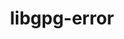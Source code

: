 ---
title: "libgpg-error"
layout: cache
categories: [package, develop]
meta: {"compilers": ["gcc@=11.1.0", "gcc@=11.4.0", "gcc@=7.3.1", "gcc@=7.5.0", "gcc@=9.4.0", "oneapi@=2024.2.1"], "num_specs": 20, "num_specs_by_stack": {"aws-isc": 1, "aws-isc-aarch64": 1, "data-vis-sdk": 3, "e4s": 3, "e4s-neoverse-v2": 3, "e4s-neoverse_v1": 2, "e4s-oneapi": 3, "e4s-power": 1, "hep": 3, "radiuss": 3, "root": 20, "tutorial": 3}, "oss": ["amzn2", "ubuntu18.04", "ubuntu20.04", "ubuntu22.04"], "platforms": ["linux"], "stacks": ["aws-isc", "aws-isc-aarch64", "data-vis-sdk", "e4s", "e4s-neoverse-v2", "e4s-neoverse_v1", "e4s-oneapi", "e4s-power", "hep", "radiuss", "root", "tutorial"], "targets": ["aarch64", "neoverse_v1", "neoverse_v2", "ppc64le", "x86_64_v3"], "versions": ["1.50", "1.51"]}
spec_details: [{"compiler": "gcc@=7.3.1", "hash": "nukimuum2vd5iivozyzcd5r6igf33owx", "os": "amzn2", "platform": "linux", "size": "-", "stacks": ["aws-isc-aarch64", "root"], "tarball": "https://binaries.spack.io/develop/build_cache/linux-amzn2-aarch64/gcc-7.3.1/libgpg-error-1.51/linux-amzn2-aarch64-gcc-7.3.1-libgpg-error-1.51-nukimuum2vd5iivozyzcd5r6igf33owx.spack", "target": "aarch64", "variants": ["build_system=autotools"], "versions": ["1.51"]}, {"compiler": "gcc@=7.3.1", "hash": "sz26qvsfnixtpei5vvu6fcrsvvucnrfo", "os": "amzn2", "platform": "linux", "size": "-", "stacks": ["aws-isc", "root"], "tarball": "https://binaries.spack.io/develop/build_cache/linux-amzn2-x86_64_v3/gcc-7.3.1/libgpg-error-1.51/linux-amzn2-x86_64_v3-gcc-7.3.1-libgpg-error-1.51-sz26qvsfnixtpei5vvu6fcrsvvucnrfo.spack", "target": "x86_64_v3", "variants": ["build_system=autotools"], "versions": ["1.51"]}, {"compiler": "gcc@=7.5.0", "hash": "ogvhq4rah3utvovp4pamtgoujb4h3gup", "os": "ubuntu18.04", "platform": "linux", "size": "-", "stacks": ["radiuss", "root"], "tarball": "https://binaries.spack.io/develop/build_cache/linux-ubuntu18.04-x86_64_v3/gcc-7.5.0/libgpg-error-1.51/linux-ubuntu18.04-x86_64_v3-gcc-7.5.0-libgpg-error-1.51-ogvhq4rah3utvovp4pamtgoujb4h3gup.spack", "target": "x86_64_v3", "variants": ["build_system=autotools"], "versions": ["1.51"]}, {"compiler": "gcc@=7.5.0", "hash": "x64fhbdq6zke5agjpf2yuwt6p3shi554", "os": "ubuntu18.04", "platform": "linux", "size": "-", "stacks": ["radiuss", "root"], "tarball": "https://binaries.spack.io/develop/build_cache/linux-ubuntu18.04-x86_64_v3/gcc-7.5.0/libgpg-error-1.51/linux-ubuntu18.04-x86_64_v3-gcc-7.5.0-libgpg-error-1.51-x64fhbdq6zke5agjpf2yuwt6p3shi554.spack", "target": "x86_64_v3", "variants": ["build_system=autotools"], "versions": ["1.51"]}, {"compiler": "gcc@=7.5.0", "hash": "cuqinx655etvmd4wd6efro3ws466f2wt", "os": "ubuntu18.04", "platform": "linux", "size": "-", "stacks": ["radiuss", "root"], "tarball": "https://binaries.spack.io/develop/build_cache/linux-ubuntu18.04-x86_64_v3/gcc-7.5.0/libgpg-error-1.51/linux-ubuntu18.04-x86_64_v3-gcc-7.5.0-libgpg-error-1.51-cuqinx655etvmd4wd6efro3ws466f2wt.spack", "target": "x86_64_v3", "variants": ["build_system=autotools"], "versions": ["1.51"]}, {"compiler": "gcc@=9.4.0", "hash": "p2z7mj2q3qts45anw7e65sb5hrmwo5qh", "os": "ubuntu20.04", "platform": "linux", "size": "-", "stacks": ["e4s-power", "root"], "tarball": "https://binaries.spack.io/develop/build_cache/linux-ubuntu20.04-ppc64le/gcc-9.4.0/libgpg-error-1.51/linux-ubuntu20.04-ppc64le-gcc-9.4.0-libgpg-error-1.51-p2z7mj2q3qts45anw7e65sb5hrmwo5qh.spack", "target": "ppc64le", "variants": ["build_system=autotools"], "versions": ["1.51"]}, {"compiler": "gcc@=11.1.0", "hash": "wakoyy32pvyuai6i6n4azzawk3nkdzcv", "os": "ubuntu20.04", "platform": "linux", "size": "-", "stacks": ["data-vis-sdk", "root"], "tarball": "https://binaries.spack.io/develop/build_cache/linux-ubuntu20.04-x86_64_v3/gcc-11.1.0/libgpg-error-1.51/linux-ubuntu20.04-x86_64_v3-gcc-11.1.0-libgpg-error-1.51-wakoyy32pvyuai6i6n4azzawk3nkdzcv.spack", "target": "x86_64_v3", "variants": ["build_system=autotools"], "versions": ["1.51"]}, {"compiler": "gcc@=11.1.0", "hash": "gv5yn2wez7eoz2jhrgpl7ma4ntpoecrh", "os": "ubuntu20.04", "platform": "linux", "size": "-", "stacks": ["data-vis-sdk", "root"], "tarball": "https://binaries.spack.io/develop/build_cache/linux-ubuntu20.04-x86_64_v3/gcc-11.1.0/libgpg-error-1.51/linux-ubuntu20.04-x86_64_v3-gcc-11.1.0-libgpg-error-1.51-gv5yn2wez7eoz2jhrgpl7ma4ntpoecrh.spack", "target": "x86_64_v3", "variants": ["build_system=autotools"], "versions": ["1.51"]}, {"compiler": "gcc@=11.1.0", "hash": "zaqfav2ctyocam34cshje3gvqaoldgqw", "os": "ubuntu20.04", "platform": "linux", "size": "-", "stacks": ["data-vis-sdk", "root"], "tarball": "https://binaries.spack.io/develop/build_cache/linux-ubuntu20.04-x86_64_v3/gcc-11.1.0/libgpg-error-1.51/linux-ubuntu20.04-x86_64_v3-gcc-11.1.0-libgpg-error-1.51-zaqfav2ctyocam34cshje3gvqaoldgqw.spack", "target": "x86_64_v3", "variants": ["build_system=autotools"], "versions": ["1.51"]}, {"compiler": "gcc@=11.4.0", "hash": "7omva54yeczkdbpaa2cxcpbevkzxbv5x", "os": "ubuntu22.04", "platform": "linux", "size": "-", "stacks": ["e4s-neoverse_v1", "root"], "tarball": "https://binaries.spack.io/develop/build_cache/linux-ubuntu22.04-neoverse_v1/gcc-11.4.0/libgpg-error-1.50/linux-ubuntu22.04-neoverse_v1-gcc-11.4.0-libgpg-error-1.50-7omva54yeczkdbpaa2cxcpbevkzxbv5x.spack", "target": "neoverse_v1", "variants": ["build_system=autotools", "patches=0b2a0ff"], "versions": ["1.50"]}, {"compiler": "gcc@=11.4.0", "hash": "owrhqobpht26ahbrm6u2cxd65m367ohe", "os": "ubuntu22.04", "platform": "linux", "size": "-", "stacks": ["e4s-neoverse_v1", "root"], "tarball": "https://binaries.spack.io/develop/build_cache/linux-ubuntu22.04-neoverse_v1/gcc-11.4.0/libgpg-error-1.50/linux-ubuntu22.04-neoverse_v1-gcc-11.4.0-libgpg-error-1.50-owrhqobpht26ahbrm6u2cxd65m367ohe.spack", "target": "neoverse_v1", "variants": ["build_system=autotools", "patches=0b2a0ff"], "versions": ["1.50"]}, {"compiler": "gcc@=11.4.0", "hash": "u3mhz5leyuwn23grvbnhujnev7dbmz2w", "os": "ubuntu22.04", "platform": "linux", "size": "-", "stacks": ["e4s-neoverse-v2", "root"], "tarball": "https://binaries.spack.io/develop/build_cache/linux-ubuntu22.04-neoverse_v2/gcc-11.4.0/libgpg-error-1.51/linux-ubuntu22.04-neoverse_v2-gcc-11.4.0-libgpg-error-1.51-u3mhz5leyuwn23grvbnhujnev7dbmz2w.spack", "target": "neoverse_v2", "variants": ["build_system=autotools"], "versions": ["1.51"]}, {"compiler": "gcc@=11.4.0", "hash": "aqzvlgm3s7wzuamkepqlmmxtfd555vft", "os": "ubuntu22.04", "platform": "linux", "size": "-", "stacks": ["e4s-neoverse-v2", "root"], "tarball": "https://binaries.spack.io/develop/build_cache/linux-ubuntu22.04-neoverse_v2/gcc-11.4.0/libgpg-error-1.51/linux-ubuntu22.04-neoverse_v2-gcc-11.4.0-libgpg-error-1.51-aqzvlgm3s7wzuamkepqlmmxtfd555vft.spack", "target": "neoverse_v2", "variants": ["build_system=autotools"], "versions": ["1.51"]}, {"compiler": "gcc@=11.4.0", "hash": "qjlxnbghrbd5absrp7ignprmx3tu3dus", "os": "ubuntu22.04", "platform": "linux", "size": "-", "stacks": ["e4s-neoverse-v2", "root"], "tarball": "https://binaries.spack.io/develop/build_cache/linux-ubuntu22.04-neoverse_v2/gcc-11.4.0/libgpg-error-1.51/linux-ubuntu22.04-neoverse_v2-gcc-11.4.0-libgpg-error-1.51-qjlxnbghrbd5absrp7ignprmx3tu3dus.spack", "target": "neoverse_v2", "variants": ["build_system=autotools"], "versions": ["1.51"]}, {"compiler": "gcc@=11.4.0", "hash": "ikszllalle4dpvo4aybhjn7hk3yfq7xp", "os": "ubuntu22.04", "platform": "linux", "size": "-", "stacks": ["e4s", "hep", "root", "tutorial"], "tarball": "https://binaries.spack.io/develop/build_cache/linux-ubuntu22.04-x86_64_v3/gcc-11.4.0/libgpg-error-1.51/linux-ubuntu22.04-x86_64_v3-gcc-11.4.0-libgpg-error-1.51-ikszllalle4dpvo4aybhjn7hk3yfq7xp.spack", "target": "x86_64_v3", "variants": ["build_system=autotools"], "versions": ["1.51"]}, {"compiler": "gcc@=11.4.0", "hash": "k22im4dvqzzvrack6sckjenmcgfbipam", "os": "ubuntu22.04", "platform": "linux", "size": "-", "stacks": ["e4s", "hep", "root", "tutorial"], "tarball": "https://binaries.spack.io/develop/build_cache/linux-ubuntu22.04-x86_64_v3/gcc-11.4.0/libgpg-error-1.51/linux-ubuntu22.04-x86_64_v3-gcc-11.4.0-libgpg-error-1.51-k22im4dvqzzvrack6sckjenmcgfbipam.spack", "target": "x86_64_v3", "variants": ["build_system=autotools"], "versions": ["1.51"]}, {"compiler": "gcc@=11.4.0", "hash": "vvlsgz6ae3it42fuyjb33aqwn23hb6r4", "os": "ubuntu22.04", "platform": "linux", "size": "-", "stacks": ["e4s", "hep", "root", "tutorial"], "tarball": "https://binaries.spack.io/develop/build_cache/linux-ubuntu22.04-x86_64_v3/gcc-11.4.0/libgpg-error-1.51/linux-ubuntu22.04-x86_64_v3-gcc-11.4.0-libgpg-error-1.51-vvlsgz6ae3it42fuyjb33aqwn23hb6r4.spack", "target": "x86_64_v3", "variants": ["build_system=autotools"], "versions": ["1.51"]}, {"compiler": "oneapi@=2024.2.1", "hash": "2ey3t46dagfi7tmq64jo6imbpjnbckyv", "os": "ubuntu22.04", "platform": "linux", "size": "-", "stacks": ["e4s-oneapi", "root"], "tarball": "https://binaries.spack.io/develop/build_cache/linux-ubuntu22.04-x86_64_v3/oneapi-2024.2.1/libgpg-error-1.51/linux-ubuntu22.04-x86_64_v3-oneapi-2024.2.1-libgpg-error-1.51-2ey3t46dagfi7tmq64jo6imbpjnbckyv.spack", "target": "x86_64_v3", "variants": ["build_system=autotools"], "versions": ["1.51"]}, {"compiler": "oneapi@=2024.2.1", "hash": "5rgddughrd6xfoha2ctzeejrjuc6bupx", "os": "ubuntu22.04", "platform": "linux", "size": "-", "stacks": ["e4s-oneapi", "root"], "tarball": "https://binaries.spack.io/develop/build_cache/linux-ubuntu22.04-x86_64_v3/oneapi-2024.2.1/libgpg-error-1.51/linux-ubuntu22.04-x86_64_v3-oneapi-2024.2.1-libgpg-error-1.51-5rgddughrd6xfoha2ctzeejrjuc6bupx.spack", "target": "x86_64_v3", "variants": ["build_system=autotools"], "versions": ["1.51"]}, {"compiler": "oneapi@=2024.2.1", "hash": "3crpm4sn5xjvxqbpkowgixrs5k6f3s7q", "os": "ubuntu22.04", "platform": "linux", "size": "-", "stacks": ["e4s-oneapi", "root"], "tarball": "https://binaries.spack.io/develop/build_cache/linux-ubuntu22.04-x86_64_v3/oneapi-2024.2.1/libgpg-error-1.51/linux-ubuntu22.04-x86_64_v3-oneapi-2024.2.1-libgpg-error-1.51-3crpm4sn5xjvxqbpkowgixrs5k6f3s7q.spack", "target": "x86_64_v3", "variants": ["build_system=autotools"], "versions": ["1.51"]}]
---